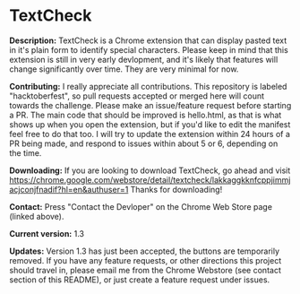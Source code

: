 # TextCheck

**Description:** TextCheck is a Chrome extension that can display pasted text in it's plain form to identify special characters.
Please keep in mind that this extension is still in very early devlopment, and it's likely that features will change significantly over time. They are very minimal for now.

**Contributing:** I really appreciate all contributions. This repository is labeled "hacktoberfest", so pull requests accepted or merged here will count towards the challenge. Please make an issue/feature request before starting a PR. The main code that should be improved is hello.html, as that is what shows up when you open the extension, but if you'd like to edit the manifest feel free to do that too. I will try to update the extension within 24 hours of a PR being made, and respond to issues within about 5 or 6, depending on the time.

**Downloading:** If you are looking to download TextCheck, go ahead and visit https://chrome.google.com/webstore/detail/textcheck/lakkaggkknfcppjimmjacjconjfnadif?hl=en&authuser=1 Thanks for downloading!

**Contact:** Press "Contact the Devloper" on the Chrome Web Store page (linked above).

**Current version:** 1.3 

**Updates:** Version 1.3 has just been accepted, the buttons are temporarily removed. If you have any feature requests, or other directions this project should travel in, please email me from the Chrome Webstore (see contact section of this README), or just create a feature request under issues.

